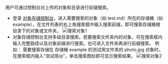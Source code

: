 用户可通过控制台对上传的对象和目录进行前缀搜索。
- 登录 [对象存储控制台](http://console.tce.fsphere.cn/cos4)，进入需要搜索的对象（如 test.md）所在的存储桶（如 example），在文件列表的右上角搜索框中输入搜索前缀，即可搜索存储桶根目录下的对象或文件夹。
![搜索对象1](https://mc.qcloudimg.com/static/img/3211e3d17f138a000c19a2dd32d8293b/image.png)
- 对象存储控制台支持多级目录搜索。若要搜索文件夹内的对象，可在搜索框内输入完整路径以及对象前缀进行搜索。也可进入文件夹再进行前缀搜索。
例如：
需要搜索存储在 存储桶 example 的测试用文件夹的 photo.jpg 对象时，在搜索框内输入“测试用/p”，单击搜索图标即可显示搜索结果。
![搜索对象2](https://mc.qcloudimg.com/static/img/650b4c0e254d9db518479cbb508593e8/image.png)
